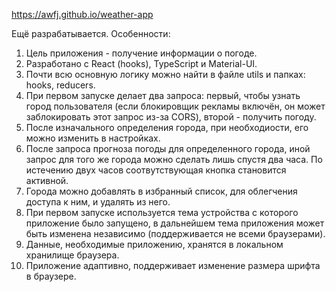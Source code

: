https://awfj.github.io/weather-app

Ещё разрабатывается. Особенности:

1. Цель приложения - получение информации о погоде.
1. Разработано с React (hooks), TypeScript и Material-UI.
1. Почти всю основную логику можно найти в файле utils и папках: hooks, reducers.
1. При первом запуске делает два запроса: первый, чтобы узнать город пользователя (если блокировщик рекламы включён, он может заблокировать этот запрос из-за CORS), второй - получить погоду.
1. После изначального определения города, при необходиости, его можно изменить в настройках.
1. После запроса прогноза погоды для определенного города, иной запрос для того же города можно сделать лишь спустя два часа. По истечению двух часов соотвутствующая кнопка становится активной.
1. Города можно добавлять в избранный список, для облегчения доступа к ним, и удалять из него.
1. При первом запуске используется тема устройства с которого приложение было запущено, в дальнейшем тема приложения может быть изменена независимо (поддерживается не всеми браузерами).
1. Данные, необходимые приложению, хранятся в локальном хранилище браузера.
1. Приложение адаптивно, поддерживает изменение размера шрифта в браузере.
